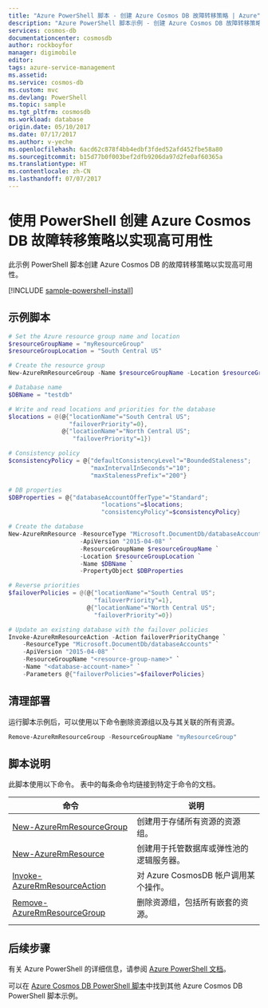 ```yaml
---
title: "Azure PowerShell 脚本 - 创建 Azure Cosmos DB 故障转移策略 | Azure"
description: "Azure PowerShell 脚本示例 - 创建 Azure Cosmos DB 故障转移策略"
services: cosmos-db
documentationcenter: cosmosdb
author: rockboyfor
manager: digimobile
editor: 
tags: azure-service-management
ms.assetid: 
ms.service: cosmos-db
ms.custom: mvc
ms.devlang: PowerShell
ms.topic: sample
ms.tgt_pltfrm: cosmosdb
ms.workload: database
origin.date: 05/10/2017
ms.date: 07/17/2017
ms.author: v-yeche
ms.openlocfilehash: 6acd62c878f4bb4edbf3fded52afd452fbe58a80
ms.sourcegitcommit: b15d77b0f003bef2dfb9206da97d2fe0af60365a
ms.translationtype: HT
ms.contentlocale: zh-CN
ms.lasthandoff: 07/07/2017
---
```

# 使用 PowerShell 创建 Azure Cosmos DB 故障转移策略以实现高可用性
<a id="create-an-azure-cosmos-db-failover-policy-for-high-availability-using-powershell" class="xliff"></a>

此示例 PowerShell 脚本创建 Azure Cosmos DB 的故障转移策略以实现高可用性。 

[!INCLUDE [sample-powershell-install](../../../includes/sample-powershell-install-no-ssh.md)]

## 示例脚本
<a id="sample-script" class="xliff"></a>

```powershell
# Set the Azure resource group name and location
$resourceGroupName = "myResourceGroup"
$resourceGroupLocation = "South Central US"

# Create the resource group
New-AzureRmResourceGroup -Name $resourceGroupName -Location $resourceGroupLocation

# Database name
$DBName = "testdb"

# Write and read locations and priorities for the database
$locations = @(@{"locationName"="South Central US"; 
                 "failoverPriority"=0}, 
               @{"locationName"="North Central US"; 
                  "failoverPriority"=1})

# Consistency policy
$consistencyPolicy = @{"defaultConsistencyLevel"="BoundedStaleness";
                       "maxIntervalInSeconds"="10"; 
                       "maxStalenessPrefix"="200"}

# DB properties
$DBProperties = @{"databaseAccountOfferType"="Standard"; 
                          "locations"=$locations; 
                          "consistencyPolicy"=$consistencyPolicy}

# Create the database
New-AzureRmResource -ResourceType "Microsoft.DocumentDb/databaseAccounts" `
                    -ApiVersion "2015-04-08" `
                    -ResourceGroupName $resourceGroupName `
                    -Location $resourceGroupLocation `
                    -Name $DBName `
                    -PropertyObject $DBProperties

# Reverse priorities
$failoverPolicies = @(@{"locationName"="South Central US"; 
                        "failoverPriority"=1},
                      @{"locationName"="North Central US"; 
                        "failoverPriority"=0})

# Update an existing database with the failover policies
Invoke-AzureRmResourceAction -Action failoverPriorityChange `
    -ResourceType "Microsoft.DocumentDb/databaseAccounts" `
    -ApiVersion "2015-04-08" `
    -ResourceGroupName "<resource-group-name>" `
    -Name "<database-account-name>" `
    -Parameters @{"failoverPolicies"=$failoverPolicies}

```

## 清理部署
<a id="clean-up-deployment" class="xliff"></a>

运行脚本示例后，可以使用以下命令删除资源组以及与其关联的所有资源。

```powershell
Remove-AzureRmResourceGroup -ResourceGroupName "myResourceGroup"
```

## 脚本说明
<a id="script-explanation" class="xliff"></a>

此脚本使用以下命令。 表中的每条命令均链接到特定于命令的文档。

| 命令 | 说明 |
|---|---|
| [New-AzureRmResourceGroup](https://docs.microsoft.com/zh-cn/powershell/resourcemanager/azurerm.resources/v3.5.0/new-azurermresourcegroup) | 创建用于存储所有资源的资源组。 |
| [New-AzureRmResource](https://docs.microsoft.com/zh-cn/powershell/module/azurerm.resources/new-azurermresource?view=azurermps-3.8.0) | 创建用于托管数据库或弹性池的逻辑服务器。 |
| [Invoke-AzureRmResourceAction](https://docs.microsoft.com/zh-cn/powershell/module/azurerm.resources/invoke-azurermresourceaction?view=azurermps-3.8.0) | 对 Azure CosmosDB 帐户调用某个操作。 |
| [Remove-AzureRmResourceGroup](https://docs.microsoft.com/zh-cn/powershell/resourcemanager/azurerm.resources/v3.5.0/remove-azurermresourcegroup) | 删除资源组，包括所有嵌套的资源。 |
|||

## 后续步骤
<a id="next-steps" class="xliff"></a>

有关 Azure PowerShell 的详细信息，请参阅 [Azure PowerShell 文档](https://docs.microsoft.com/zh-cn/powershell/)。

可以在 [Azure Cosmos DB PowerShell 脚本](../powershell-samples.md)中找到其他 Azure Cosmos DB PowerShell 脚本示例。